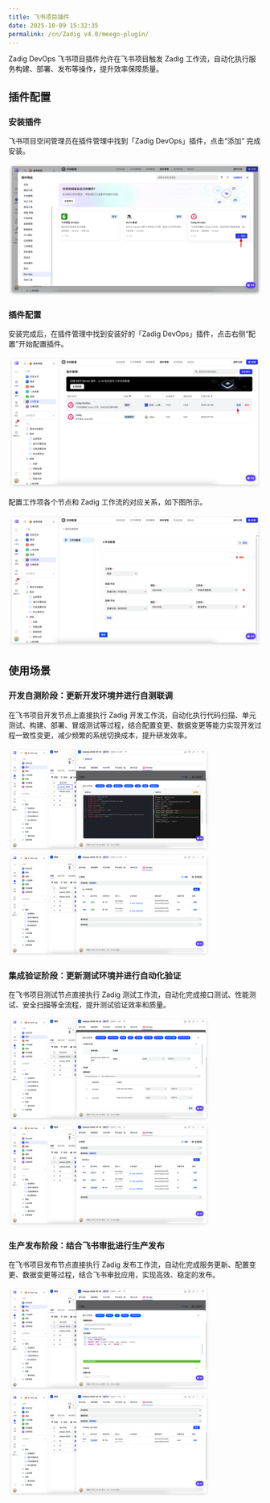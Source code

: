 ```yaml
---
title: 飞书项目插件
date: 2025-10-09 15:32:35
permalink: /cn/Zadig v4.0/meego-plugin/
---
```


Zadig DevOps 飞书项目插件允许在飞书项目触发 Zadig 工作流，自动化执行服务构建、部署、发布等操作，提升效率保障质量。

## 插件配置

### 安装插件

飞书项目空间管理员在插件管理中找到「Zadig DevOps」插件，点击“添加” 完成安装。

![Zadig DevOps](../../_images/meego_plugin_1.png)

### 插件配置

安装完成后，在插件管理中找到安装好的「Zadig DevOps」插件，点击右侧“配置”开始配置插件。

![Zadig DevOps](../../_images/meego_plugin_2.png)

配置工作项各个节点和 Zadig 工作流的对应关系，如下图所示。

![Zadig DevOps](../../_images/meego_plugin_3.png)

## 使用场景

### 开发自测阶段：更新开发环境并进行自测联调

在飞书项目开发节点上直接执行 Zadig 开发工作流，自动化执行代码扫描、单元测试、构建、部署、冒烟测试等过程，结合配置变更、数据变更等能力实现开发过程一致性变更，减少频繁的系统切换成本，提升研发效率。

<img src="../../_images/meego_plugin_4.png" alt="开发自测阶段示意图" width="400">
<img src="../../_images/meego_plugin_5.png" alt="开发自测阶段示意图" width="400">

### 集成验证阶段：更新测试环境并进行自动化验证

在飞书项目测试节点直接执行 Zadig 测试工作流，自动化完成接口测试、性能测试、安全扫描等全流程，提升测试验证效率和质量。

<img src="../../_images/meego_plugin_6.png" alt="集成验证阶段示意图" width="400">
<img src="../../_images/meego_plugin_7.png" alt="集成验证阶段示意图" width="400">


### 生产发布阶段：结合飞书审批进行生产发布

在飞书项目发布节点直接执行 Zadig 发布工作流，自动化完成服务更新、配置变更、数据变更等过程，结合飞书审批应用，实现高效、稳定的发布。

<img src="../../_images/meego_plugin_8.png" alt="生产发布阶段示意图" width="400">
<img src="../../_images/meego_plugin_9.png" alt="生产发布阶段示意图" width="400">
